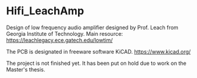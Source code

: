 # Hifi_LeachAmp

Design of low frequency audio amplifier designed by Prof. Leach from Georgia Institute of Technology.
Main resource: https://leachlegacy.ece.gatech.edu/lowtim/

The PCB is designated in freeware software KiCAD. https://www.kicad.org/


The project is not finished yet. It has been put on hold due to work on the Master's thesis.
